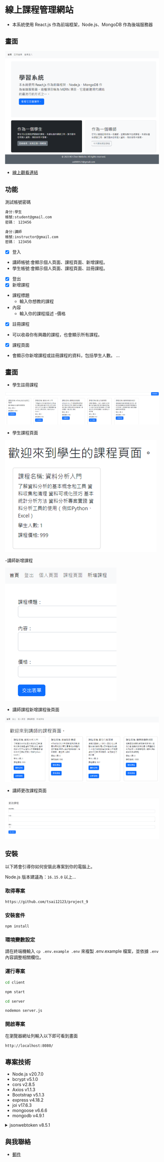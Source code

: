 # 線上課程管理網站


* 本系統使用 React.js 作為前端框架，Node.js、MongoDB 作為後端服務器

## 畫面

![專案封面圖](./image/p1.png)

* [線上觀看連結](https://project-9-frontend.onrender.com/)
  
## 功能

測試帳號密碼

```bash
身分:學生
帳號:student@gmail.com
密碼： 123456
```
```bash
身分:講師
帳號:instructor@gmail.com
密碼： 123456
```
- [x] 登入
- 講師帳號:會顯示個人頁面、課程頁面、新增課程。
- 學生帳號:會顯示個人頁面、課程頁面、註冊課程。
- [x] 登出
- [x] 新增課程
- 課程標題
     - 輸入你想教的課程
- 內容
     - 輸入你的課程描述
-價格
- [x] 註冊課程
- 可以收尋你有興趣的課程，也會顯示所有課程。
- [x] 課程頁面
- 會顯示你新增課程或註冊課程的資料，包括學生人數。
...

## 畫面

- 學生註冊課程

![註冊封面圖](./image/p2.png)

- 學生課程頁面

![註冊封面圖](./image/p3.png)

-講師新增課程

![講師新增課程封面圖](./image/p4.png)

- 講師課程新增課程後頁面

![講師課程頁面封面圖](./image/p5.png)

- 講師更改課程頁面

![講師更改課程頁面封面圖](./image/p6.png)
  
## 安裝

以下將會引導你如何安裝此專案到你的電腦上。

Node.js 版本建議為：`16.15.0` 以上...

### 取得專案

```bash
https://github.com/tsai12123/project_9
```
### 安裝套件

```bash
npm install
```

### 環境變數設定

請在終端機輸入 `cp .env.example .env` 來複製 .env.example 檔案，並依據 `.env` 內容調整相關欄位。

### 運行專案

```bash
cd client
```
```bash
npm start
```
```bash
cd server
```
```bash
nodemon server.js
```

### 開啟專案

在瀏覽器網址列輸入以下即可看到畫面

```bash
http://localhost:8080/
```

## 專案技術

- Node.js v20.7.0
- bcrypt v5.1.0
- cors v2.8.5
- Axios v1.1.3
- Bootstrap v5.1.3
- express v4.18.2
- joi v17.6.3
- mongoose v6.6.6
- mongodb v4.9.1
<details>

<summary>jsonwebtoken v8.5.1</summary>

1. 用戶登錄成功後，伺服器生成一個 JWT，其中包含有關用戶的信息。
2. 伺服器將 JWT 返回給客戶端，通常存儲在客戶端的 Cookie 或本地存儲中。
3. 客戶端在後續的請求中將 JWT 包含在請求標頭中。
4. 伺服器接收到請求後，驗證 JWT 的簽名，確保它是有效且未被修改。
5. 如果 JWT 驗證成功，伺服器使用其中的信息來授權用戶並執行請求。

</details>


## 與我聯絡
- [郵件](mailto:zx8989123@gmail.com)
